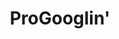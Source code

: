 ---
layout: post
title: ProGooglin'
categories: [work]
external_link: http://jefff.co/misc/progoogle/
intro: Chances are there are some little tricks that you don’t know about that can make sure you’re googling even more efficiently than you ever thought possible. Saavy?
---